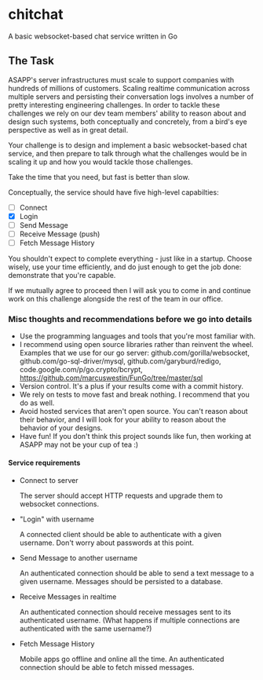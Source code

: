 # chitchat

A basic websocket-based chat service written in Go

## The Task

ASAPP's server infrastructures must scale to support companies with hundreds of millions of customers. Scaling realtime communication across multiple servers and persisting their conversation logs involves a number of pretty interesting engineering challenges. In order to tackle these challenges we rely on our dev team members' ability to reason about and design such systems, both conceptually and concretely, from a bird's eye perspective as well as in great detail.

Your challenge is to design and implement a basic websocket-based chat service, and then prepare to talk through what the challenges would be in scaling it up and how you would tackle those challenges.

Take the time that you need, but fast is better than slow.

Conceptually, the service should have five high-level capabilties:

 - [ ] Connect
 - [x] Login
 - [ ] Send Message
 - [ ] Receive Message (push)
 - [ ] Fetch Message History

You shouldn't expect to complete everything - just like in a startup. Choose wisely, use your time efficiently, and do just enough to get the job done: demonstrate that you're capable.

If we mutually agree to proceed then I will ask you to come in and continue work on this challenge alongside the rest of the team in our office.


### Misc thoughts and recommendations before we go into details

- Use the programming languages and tools that you're most familiar with.
- I recommend using open source libraries rather than reinvent the wheel. Examples that we use for our go server:
    github.com/gorilla/websocket, github.com/go-sql-driver/mysql, github.com/garyburd/redigo,
    code.google.com/p/go.crypto/bcrypt, https://github.com/marcuswestin/FunGo/tree/master/sql
- Version control. It's a plus if your results come with a commit history.
- We rely on tests to move fast and break nothing. I recommend that you do as well.
- Avoid hosted services that aren't open source. You can't reason about their behavior, and I will look for your ability to reason about the behavior of your designs.
- Have fun! If you don't think this project sounds like fun, then working at ASAPP may not be your cup of tea :)


#### Service requirements

- Connect to server

    The server should accept HTTP requests and upgrade them to websocket connections.

- "Login" with username

    A connected client should be able to authenticate with a given username.
    Don't worry about passwords at this point.

- Send Message to another username

    An authenticated connection should be able to send a text message to a given username.
    Messages should be persisted to a database.

- Receive Messages in realtime

    An authenticated connection should receive messages sent to its authenticated username.
    (What happens if multiple connections are authenticated with the same username?)

- Fetch Message History

    Mobile apps go offline and online all the time.
    An authenticated connection should be able to fetch missed messages.
